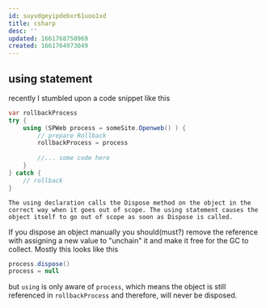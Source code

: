 ```yaml
---
id: suyvdgeyipdebxr61uoo1xd
title: csharp
desc: ''
updated: 1661768750969
created: 1661764973049
---
```



## using statement
recently I stumbled upon a code snippet like this

```csharp
var rollbackProcess
try {
    using (SPWeb process = someSite.Openweb() ) {
        // prepare Rollback
        rollbackProcess = process
        
        //... some code here
    }
} catch {
    // rollback
}
```
`The using declaration calls the Dispose method on the object in the correct way when it goes out of scope. The using statement causes the object itself to go out of scope as soon as Dispose is called.`

If you dispose an object manually you should(must?) remove the reference with assigning a new value to "unchain" it and make it free for the GC to collect.
Mostly this looks like this
```csharp
process.dispose()
process = null
```
but `using` is only aware of `process`, which means the object is still referenced in `rollbackProcess` and therefore, will never be disposed.
